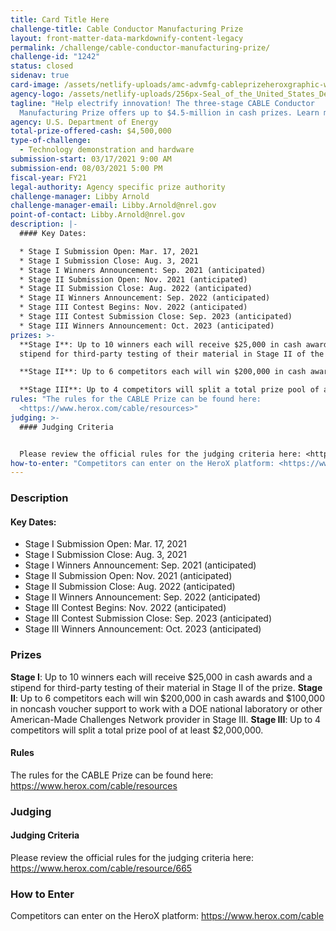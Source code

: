 ```yaml
---
title: Card Title Here
challenge-title: Cable Conductor Manufacturing Prize
layout: front-matter-data-markdownify-content-legacy
permalink: /challenge/cable-conductor-manufacturing-prize/
challenge-id: "1242"
status: closed
sidenav: true
card-image: /assets/netlify-uploads/amc-advmfg-cableprizeheroxgraphic-withtext-fy21-jfrenzl.jpg
agency-logo: /assets/netlify-uploads/256px-Seal_of_the_United_States_Department_of_Energy.png
tagline: "Help electrify innovation! The three-stage CABLE Conductor
  Manufacturing Prize offers up to $4.5-million in cash prizes. Learn more!   "
agency: U.S. Department of Energy
total-prize-offered-cash: $4,500,000
type-of-challenge:
  - Technology demonstration and hardware
submission-start: 03/17/2021 9:00 AM
submission-end: 08/03/2021 5:00 PM
fiscal-year: FY21
legal-authority: Agency specific prize authority
challenge-manager: Libby Arnold
challenge-manager-email: Libby.Arnold@nrel.gov
point-of-contact: Libby.Arnold@nrel.gov
description: |-
  #### Key Dates:

  * Stage I Submission Open: Mar. 17, 2021 
  * Stage I Submission Close: Aug. 3, 2021 
  * Stage I Winners Announcement: Sep. 2021 (anticipated)
  * Stage II Submission Open: Nov. 2021 (anticipated)
  * Stage II Submission Close: Aug. 2022 (anticipated)
  * Stage II Winners Announcement: Sep. 2022 (anticipated)
  * Stage III Contest Begins: Nov. 2022 (anticipated)
  * Stage III Contest Submission Close: Sep. 2023 (anticipated)
  * Stage III Winners Announcement: Oct. 2023 (anticipated)
prizes: >-
  **Stage I**: Up to 10 winners each will receive $25,000 in cash awards and a
  stipend for third-party testing of their material in Stage II of the prize.

  **Stage II**: Up to 6 competitors each will win $200,000 in cash awards and $100,000 in noncash voucher support to work with a DOE national laboratory or other American-Made Challenges Network provider in Stage III.

  **Stage III**: Up to 4 competitors will split a total prize pool of at least $2,000,000.
rules: "The rules for the CABLE Prize can be found here:
  <https://www.herox.com/cable/resources>"
judging: >-
  #### Judging Criteria


  Please review the official rules for the judging criteria here: <https://www.herox.com/cable/resource/665>
how-to-enter: "Competitors can enter on the HeroX platform: <https://www.herox.com/cable>"
---
```

### Description

#### Key Dates:

* Stage I Submission Open: Mar. 17, 2021 
* Stage I Submission Close: Aug. 3, 2021 
* Stage I Winners Announcement: Sep. 2021 (anticipated)
* Stage II Submission Open: Nov. 2021 (anticipated)
* Stage II Submission Close: Aug. 2022 (anticipated)
* Stage II Winners Announcement: Sep. 2022 (anticipated)
* Stage III Contest Begins: Nov. 2022 (anticipated)
* Stage III Contest Submission Close: Sep. 2023 (anticipated)
* Stage III Winners Announcement: Oct. 2023 (anticipated)

### Prizes

**Stage I**: Up to 10 winners each will receive $25,000 in cash awards and a stipend for third-party testing of their material in Stage II of the prize.
**Stage II**: Up to 6 competitors each will win $200,000 in cash awards and $100,000 in noncash voucher support to work with a DOE national laboratory or other American-Made Challenges Network provider in Stage III.
**Stage III**: Up to 4 competitors will split a total prize pool of at least $2,000,000.

#### Rules

The rules for the CABLE Prize can be found here: <https://www.herox.com/cable/resources>

### Judging

#### Judging Criteria

Please review the official rules for the judging criteria here: <https://www.herox.com/cable/resource/665>

### How to Enter

Competitors can enter on the HeroX platform: <https://www.herox.com/cable>